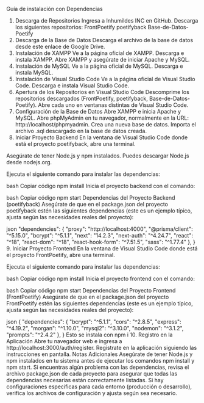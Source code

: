 Guía de instalación con Dependencias
1. Descarga de Repositorios
Ingresa a Inhumildes INC en GitHub.
Descarga los siguientes repositorios:
FrontPoetify
poetifyback
Base-de-Datos-Poetify
2. Descarga de la Base de Datos
Descarga el archivo de la base de datos desde este enlace de Google Drive.
3. Instalación de XAMPP
Ve a la página oficial de XAMPP.
Descarga e instala XAMPP.
Abre XAMPP y asegúrate de iniciar Apache y MySQL.
4. Instalación de MySQL
Ve a la página oficial de MySQL.
Descarga e instala MySQL.
5. Instalación de Visual Studio Code
Ve a la página oficial de Visual Studio Code.
Descarga e instala Visual Studio Code.
6. Apertura de los Repositorios en Visual Studio Code
Descomprime los repositorios descargados (FrontPoetify, poetifyback, Base-de-Datos-Poetify).
Abre cada uno en ventanas distintas de Visual Studio Code.
7. Configuración de la Base de Datos
Abre XAMPP e inicia Apache y MySQL.
Abre phpMyAdmin en tu navegador, normalmente en la URL: http://localhost/phpmyadmin.
Crea una nueva base de datos.
Importa el archivo .sql descargado en la base de datos creada.
8. Iniciar Proyecto Backend
En la ventana de Visual Studio Code donde está el proyecto poetifyback, abre una terminal.

Asegúrate de tener Node.js y npm instalados. Puedes descargar Node.js desde nodejs.org.

Ejecuta el siguiente comando para instalar las dependencias:

bash
Copiar código
npm install
Inicia el proyecto backend con el comando:

bash
Copiar código
npm start
Dependencias del Proyecto Backend (poetifyback)
Asegúrate de que en el package.json del proyecto poetifyback estén las siguientes dependencias (este es un ejemplo típico, ajusta según las necesidades reales del proyecto):

json
  "dependencies": {
    "proxy": "http://localhost:4000",
    "@prisma/client": "^5.15.0",
    "bcrypt": "^5.1.1",
    "next": "14.2.3",
    "next-auth": "^4.24.7",
    "react": "^18",
    "react-dom": "^18",
    "react-hook-form": "^7.51.5",
    "sass": "^1.77.4"
  },
}
9. Iniciar Proyecto Frontend
En la ventana de Visual Studio Code donde está el proyecto FrontPoetify, abre una terminal.

Ejecuta el siguiente comando para instalar las dependencias:

bash
Copiar código
npm install
Inicia el proyecto frontend con el comando:

bash
Copiar código
npm start
Dependencias del Proyecto Frontend (FrontPoetify)
Asegúrate de que en el package.json del proyecto FrontPoetify estén las siguientes dependencias (este es un ejemplo típico, ajusta según las necesidades reales del proyecto):

json
{
  "dependencies": {
    "bcrypt": "^5.1.1",
    "cors": "^2.8.5",
    "express": "^4.19.2",
    "morgan": "^1.10.0",
    "mysql2": "^3.10.0",
    "nodemon": "^3.1.2",
    "prompts": "^2.4.2"
  },
} Esto se instala con npm i
10. Registro en la Aplicación
Abre tu navegador web e ingresa a http://localhost:3000/auth/register.
Regístrate en la aplicación siguiendo las instrucciones en pantalla.
Notas Adicionales
Asegúrate de tener Node.js y npm instalados en tu sistema antes de ejecutar los comandos npm install y npm start.
Si encuentras algún problema con las dependencias, revisa el archivo package.json de cada proyecto para asegurar que todas las dependencias necesarias están correctamente listadas.
Si hay configuraciones específicas para cada entorno (producción o desarrollo), verifica los archivos de configuración y ajusta según sea necesario.
